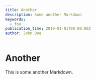 ```yaml
---
title: Another
description: Some another Markdown
keywords:
  - foo
publication_time: 2019-01-01T00:00:00Z
author: John Doe
---
```

# Another

This is some another Markdown.